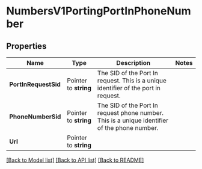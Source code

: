 # NumbersV1PortingPortInPhoneNumber

## Properties

Name | Type | Description | Notes
------------ | ------------- | ------------- | -------------
**PortInRequestSid** | Pointer to **string** | The SID of the Port In request. This is a unique identifier of the port in request. |
**PhoneNumberSid** | Pointer to **string** | The SID of the Port In request phone number. This is a unique identifier of the phone number. |
**Url** | Pointer to **string** |  |

[[Back to Model list]](../README.md#documentation-for-models) [[Back to API list]](../README.md#documentation-for-api-endpoints) [[Back to README]](../README.md)


